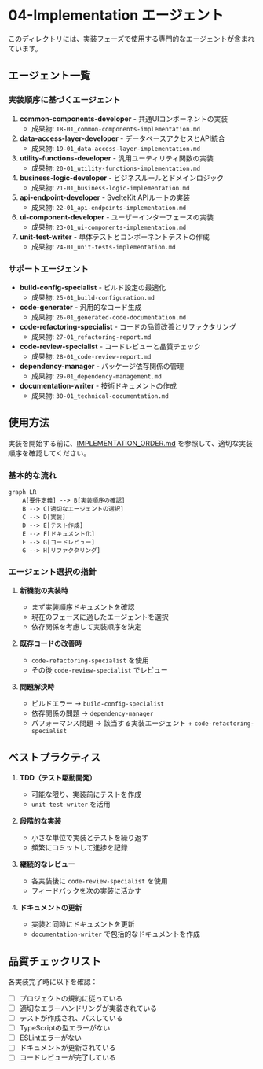 # 04-Implementation エージェント

このディレクトリには、実装フェーズで使用する専門的なエージェントが含まれています。

## エージェント一覧

### 実装順序に基づくエージェント

1. **common-components-developer** - 共通UIコンポーネントの実装
   - 成果物: `18-01_common-components-implementation.md`
2. **data-access-layer-developer** - データベースアクセスとAPI統合
   - 成果物: `19-01_data-access-layer-implementation.md`
3. **utility-functions-developer** - 汎用ユーティリティ関数の実装
   - 成果物: `20-01_utility-functions-implementation.md`
4. **business-logic-developer** - ビジネスルールとドメインロジック
   - 成果物: `21-01_business-logic-implementation.md`
5. **api-endpoint-developer** - SvelteKit APIルートの実装
   - 成果物: `22-01_api-endpoints-implementation.md`
6. **ui-component-developer** - ユーザーインターフェースの実装
   - 成果物: `23-01_ui-components-implementation.md`
7. **unit-test-writer** - 単体テストとコンポーネントテストの作成
   - 成果物: `24-01_unit-tests-implementation.md`

### サポートエージェント

- **build-config-specialist** - ビルド設定の最適化
  - 成果物: `25-01_build-configuration.md`
- **code-generator** - 汎用的なコード生成
  - 成果物: `26-01_generated-code-documentation.md`
- **code-refactoring-specialist** - コードの品質改善とリファクタリング
  - 成果物: `27-01_refactoring-report.md`
- **code-review-specialist** - コードレビューと品質チェック
  - 成果物: `28-01_code-review-report.md`
- **dependency-manager** - パッケージ依存関係の管理
  - 成果物: `29-01_dependency-management.md`
- **documentation-writer** - 技術ドキュメントの作成
  - 成果物: `30-01_technical-documentation.md`

## 使用方法

実装を開始する前に、[IMPLEMENTATION_ORDER.md](./IMPLEMENTATION_ORDER.md) を参照して、適切な実装順序を確認してください。

### 基本的な流れ

```mermaid
graph LR
    A[要件定義] --> B[実装順序の確認]
    B --> C[適切なエージェントの選択]
    C --> D[実装]
    D --> E[テスト作成]
    E --> F[ドキュメント化]
    F --> G[コードレビュー]
    G --> H[リファクタリング]
```

### エージェント選択の指針

1. **新機能の実装時**
   - まず実装順序ドキュメントを確認
   - 現在のフェーズに適したエージェントを選択
   - 依存関係を考慮して実装順序を決定

2. **既存コードの改善時**
   - `code-refactoring-specialist` を使用
   - その後 `code-review-specialist` でレビュー

3. **問題解決時**
   - ビルドエラー → `build-config-specialist`
   - 依存関係の問題 → `dependency-manager`
   - パフォーマンス問題 → 該当する実装エージェント + `code-refactoring-specialist`

## ベストプラクティス

1. **TDD（テスト駆動開発）**
   - 可能な限り、実装前にテストを作成
   - `unit-test-writer` を活用

2. **段階的な実装**
   - 小さな単位で実装とテストを繰り返す
   - 頻繁にコミットして進捗を記録

3. **継続的なレビュー**
   - 各実装後に `code-review-specialist` を使用
   - フィードバックを次の実装に活かす

4. **ドキュメントの更新**
   - 実装と同時にドキュメントを更新
   - `documentation-writer` で包括的なドキュメントを作成

## 品質チェックリスト

各実装完了時に以下を確認：

- [ ] プロジェクトの規約に従っている
- [ ] 適切なエラーハンドリングが実装されている
- [ ] テストが作成され、パスしている
- [ ] TypeScriptの型エラーがない
- [ ] ESLintエラーがない
- [ ] ドキュメントが更新されている
- [ ] コードレビューが完了している
